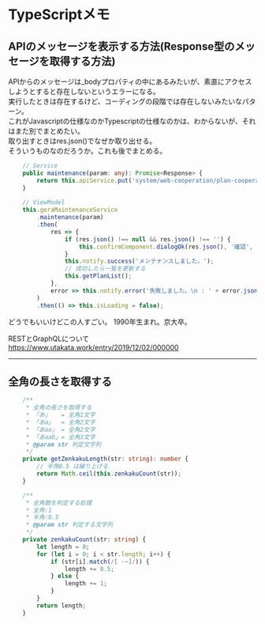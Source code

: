 # TypeScriptメモ

## APIのメッセージを表示する方法(Response型のメッセージを取得する方法)

APIからのメッセージは_bodyプロパティの中にあるみたいが、素直にアクセスしようとすると存在しないというエラーになる。  
実行したときは存在するけど、コーディングの段階では存在しないみたいなパターン。  
これがJavascriptの仕様なのかTypescriptの仕様なのかは、わからないが、それはまた別でまとめたい。  
取り出すときはres.json()でなぜか取り出せる。  
そういうものなのだろうか。これも後でまとめる。  

``` ts
    // Service
    public maintenance(param: any): Promise<Response> {
        return this.apiService.put('system/web-cooperation/plan-cooperation/maintenance/', JSON.stringify(param));
    }
    
    // ViewModel
    this.goraMaintenanceService
        .maintenance(param)
        .then(
            res => {
                if (res.json() !== null && res.json() !== '') {
                    this.confirmComponent.dialogOk(res.json(), '確認', null)
                }
                this.notify.success('メンテナンスしました。');
                // 成功したら一覧を更新する
                this.getPlanList();
            },
            error => this.notify.error('失敗しました。\n : ' + error.json());
        )
        .then(() => this.isLoading = false);
```

どうでもいいけどこの人すごい。
1990年生まれ。京大卒。

RESTとGraphQLについて
<https://www.utakata.work/entry/2019/12/02/000000>

---

## 全角の長さを取得する

```ts
    /**
     * 全角の長さを取得する
     * 「あ」   = 全角1文字
     * 「あa」  = 全角2文字
     * 「あaa」 = 全角2文字
     * 「あaab」= 全角3文字
     * @param str 判定文字列
     */
    private getZenkakuLength(str: string): number {
        // 半角0.5 は繰り上げる
        return Math.ceil(this.zenkakuCount(str));
    }

    /**
     * 全角数を判定する処理
     * 全角:1
     * 半角:0.5
     * @param str 判定する文字列
     */
    private zenkakuCount(str: string) {
        let length = 0;
        for (let i = 0; i < str.length; i++) {
            if (str[i].match(/[ -~]/)) {
                length += 0.5;
            } else {
                length += 1;
            }
        }
        return length;
    }
```
